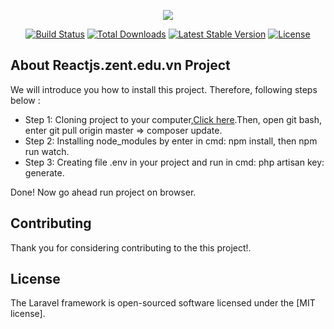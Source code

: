 <p align="center"><img src="https://laravel.com/assets/img/components/logo-laravel.svg"></p>

<p align="center">
<a href="https://travis-ci.org/laravel/framework"><img src="https://travis-ci.org/laravel/framework.svg" alt="Build Status"></a>
<a href="https://packagist.org/packages/laravel/framework"><img src="https://poser.pugx.org/laravel/framework/d/total.svg" alt="Total Downloads"></a>
<a href="https://packagist.org/packages/laravel/framework"><img src="https://poser.pugx.org/laravel/framework/v/stable.svg" alt="Latest Stable Version"></a>
<a href="https://packagist.org/packages/laravel/framework"><img src="https://poser.pugx.org/laravel/framework/license.svg" alt="License"></a>
</p>

## About Reactjs.zent.edu.vn Project 

We will introduce you how to install this project. Therefore, following steps below :

- Step 1: Cloning project to your computer,[Click here](https://bitbucket.org/zentgroupdev/reactjs.zent.edu.vn/src/master/).Then, open git bash, enter git pull origin master => composer update.
- Step 2: Installing node_modules by enter in cmd: npm install, then npm run watch.
- Step 3: Creating file .env in your project and run in cmd: php artisan key: generate.

Done! Now go ahead run project on browser.

## Contributing

Thank you for considering contributing to the this project!.


## License

The Laravel framework is open-sourced software licensed under the [MIT license].
